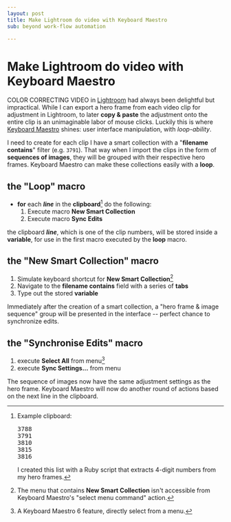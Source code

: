 ```yaml
---
layout: post
title: Make Lightroom do video with Keyboard Maestro
sub: beyond work-flow automation

---
```


# Make Lightroom do video with Keyboard Maestro

COLOR CORRECTING VIDEO in [Lightroom][prolost-presets] had always been delightful but impractical. While I can export a hero frame from each video clip for adjustment in Lightroom, to later **copy & paste** the adjustment onto the entire clip is an unimaginable labor of mouse clicks. Luckily this is where [Keyboard Maestro][km] shines: user interface manipulation, with *loop-ability*.

I need to create for each clip I have a smart collection with a "**filename contains**" filter (e.g. `3791`). That way when I import the clips in the form of **sequences of images**, they will be grouped with their respective hero frames. Keyboard Maestro can make these collections easily with a **loop**.

## the "Loop" macro

+ **for** each ***line*** in the **clipboard**[^4] do the following:
    1. Execute macro **New Smart Collection**
    2. Execute macro **Sync Edits**

the clipboard ***line***, which is one of the clip numbers, will be stored inside a **variable**, for use in the first macro executed by the **loop** macro.

## the "New Smart Collection" macro

1. Simulate keyboard shortcut for **New Smart Collection**[^1]
2. Navigate to the **filename contains** field with a series of **tabs**
3. Type out the stored **variable**

Immediately after the creation of a smart collection, a "hero frame & image sequence" group will be presented in the interface -- perfect chance to synchronize edits.

## the "Synchronise Edits" macro

1. execute **Select All** from menu[^2]
2. execute **Sync Settings...** from menu

The sequence of images now have the same adjustment settings as the hero frame. Keyboard Maestro will now do another round of actions based on the next line in the clipboard.  

[^4]: Example clipboard:
    <pre>3788
    3791
    3810
    3815
    3816</pre>

    I created this list with a Ruby script that extracts 4-digit numbers from my hero frames.

[^1]: The menu that contains **New Smart Collection** isn't accessible from Keyboard Maestro's "select menu command" action.

[^2]: A Keyboard Maestro 6 feature, directly select from a menu.



[prolost-presets]: http://prolost.com/blog/2013/7/10/prolost-presets-for-lightroom.html
[bmcc-cc]: http://vimeo.com/47992323q
[km]: http://www.keyboardmaestro.com/main/
[c21]: http://vimeo.com/69647902






